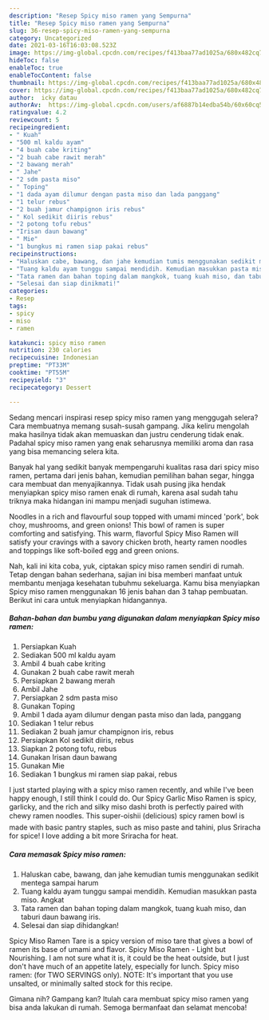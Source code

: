 ```yaml
---
description: "Resep Spicy miso ramen yang Sempurna"
title: "Resep Spicy miso ramen yang Sempurna"
slug: 36-resep-spicy-miso-ramen-yang-sempurna
category: Uncategorized
date: 2021-03-16T16:03:08.523Z
image: https://img-global.cpcdn.com/recipes/f413baa77ad1025a/680x482cq70/spicy-miso-ramen-foto-resep-utama.jpg
hideToc: false
enableToc: true
enableTocContent: false
thumbnail: https://img-global.cpcdn.com/recipes/f413baa77ad1025a/680x482cq70/spicy-miso-ramen-foto-resep-utama.jpg
cover: https://img-global.cpcdn.com/recipes/f413baa77ad1025a/680x482cq70/spicy-miso-ramen-foto-resep-utama.jpg
author:  icky datau
authorAv:  https://img-global.cpcdn.com/users/af6887b14edba54b/60x60cq50/avatar.jpg
ratingvalue: 4.2
reviewcount: 5
recipeingredient:
- " Kuah"
- "500 ml kaldu ayam"
- "4 buah cabe kriting"
- "2 buah cabe rawit merah"
- "2 bawang merah"
- " Jahe"
- "2 sdm pasta miso"
- " Toping"
- "1 dada ayam dilumur dengan pasta miso dan lada panggang"
- "1 telur rebus"
- "2 buah jamur champignon iris rebus"
- " Kol sedikit diiris rebus"
- "2 potong tofu rebus"
- "Irisan daun bawang"
- " Mie"
- "1 bungkus mi ramen siap pakai rebus"
recipeinstructions:
- "Haluskan cabe, bawang, dan jahe kemudian tumis menggunakan sedikit mentega sampai harum"
- "Tuang kaldu ayam tunggu sampai mendidih. Kemudian masukkan pasta miso. Angkat"
- "Tata ramen dan bahan toping dalam mangkok, tuang kuah miso, dan taburi daun bawang iris."
- "Selesai dan siap dinikmati!"
categories:
- Resep
tags:
- spicy
- miso
- ramen

katakunci: spicy miso ramen 
nutrition: 230 calories
recipecuisine: Indonesian
preptime: "PT33M"
cooktime: "PT55M"
recipeyield: "3"
recipecategory: Dessert

---
```



Sedang mencari inspirasi resep spicy miso ramen yang menggugah selera? Cara membuatnya memang susah-susah gampang. Jika keliru mengolah maka hasilnya tidak akan memuaskan dan justru cenderung tidak enak. Padahal spicy miso ramen yang enak seharusnya memiliki aroma dan rasa yang bisa memancing selera kita.


Banyak hal yang sedikit banyak mempengaruhi kualitas rasa dari spicy miso ramen, pertama dari jenis bahan, kemudian pemilihan bahan segar, hingga cara membuat dan menyajikannya. Tidak usah pusing jika hendak menyiapkan spicy miso ramen enak di rumah, karena asal sudah tahu triknya maka hidangan ini mampu menjadi suguhan istimewa.

Noodles in a rich and flavourful soup topped with umami minced &#39;pork&#39;, bok choy, mushrooms, and green onions! This bowl of ramen is super comforting and satisfying. This warm, flavorful Spicy Miso Ramen will satisfy your cravings with a savory chicken broth, hearty ramen noodles and toppings like soft-boiled egg and green onions.


Nah, kali ini kita coba, yuk, ciptakan spicy miso ramen sendiri di rumah. Tetap dengan bahan sederhana, sajian ini bisa memberi manfaat untuk membantu menjaga kesehatan tubuhmu sekeluarga. Kamu bisa menyiapkan Spicy miso ramen menggunakan 16 jenis bahan dan 3 tahap pembuatan. Berikut ini cara untuk menyiapkan hidangannya.

<!--inarticleads1-->

##### Bahan-bahan dan bumbu yang digunakan dalam menyiapkan Spicy miso ramen:

1. Persiapkan  Kuah
1. Sediakan 500 ml kaldu ayam
1. Ambil 4 buah cabe kriting
1. Gunakan 2 buah cabe rawit merah
1. Persiapkan 2 bawang merah
1. Ambil  Jahe
1. Persiapkan 2 sdm pasta miso
1. Gunakan  Toping
1. Ambil 1 dada ayam dilumur dengan pasta miso dan lada, panggang
1. Sediakan 1 telur rebus
1. Sediakan 2 buah jamur champignon iris, rebus
1. Persiapkan  Kol sedikit diiris, rebus
1. Siapkan 2 potong tofu, rebus
1. Gunakan Irisan daun bawang
1. Gunakan  Mie
1. Sediakan 1 bungkus mi ramen siap pakai, rebus


I just started playing with a spicy miso ramen recently, and while I&#39;ve been happy enough, I still think I could do. Our Spicy Garlic Miso Ramen is spicy, garlicky, and the rich and silky miso dashi broth is perfectly paired with chewy ramen noodles. This super-oishii (delicious) spicy ramen bowl is made with basic pantry staples, such as miso paste and tahini, plus Sriracha for spice! I love adding a bit more Sriracha for heat. 

<!--inarticleads2-->

##### Cara memasak Spicy miso ramen:

1. Haluskan cabe, bawang, dan jahe kemudian tumis menggunakan sedikit mentega sampai harum
1. Tuang kaldu ayam tunggu sampai mendidih. Kemudian masukkan pasta miso. Angkat
1. Tata ramen dan bahan toping dalam mangkok, tuang kuah miso, dan taburi daun bawang iris.
1. Selesai dan siap dihidangkan!

Spicy Miso Ramen Tare is a spicy version of miso tare that gives a bowl of ramen its base of umami and flavor. Spicy Miso Ramen - Light but Nourishing. I am not sure what it is, it could be the heat outside, but I just don&#39;t have much of an appetite lately, especially for lunch. Spicy miso ramen: (for TWO SERVINGS only). NOTE: It&#39;s important that you use unsalted, or minimally salted stock for this recipe. 

Gimana nih? Gampang kan? Itulah cara membuat spicy miso ramen yang bisa anda lakukan di rumah. Semoga bermanfaat dan selamat mencoba!
